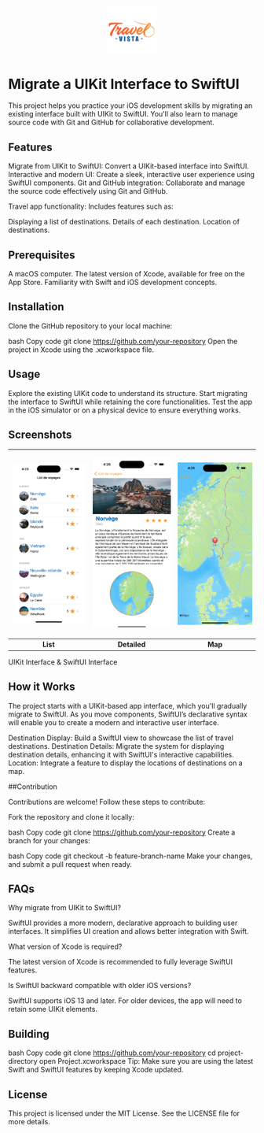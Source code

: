 <p align="center"> <img src="icone.png" img width="100" > </p>

 # Migrate a UIKit Interface to SwiftUI 
 
 <p> This project helps you practice your iOS development skills by migrating an existing interface built with UIKit to SwiftUI. You'll also learn to manage source code with Git and GitHub for collaborative development. </p>
 
## Features

Migrate from UIKit to SwiftUI: Convert a UIKit-based interface into SwiftUI.
Interactive and modern UI: Create a sleek, interactive user experience using SwiftUI components.
Git and GitHub integration: Collaborate and manage the source code effectively using Git and GitHub.

Travel app functionality: Includes features such as:

Displaying a list of destinations.
Details of each destination.
Location of destinations.

## Prerequisites

A macOS computer.
The latest version of Xcode, available for free on the App Store.
Familiarity with Swift and iOS development concepts.

## Installation

Clone the GitHub repository to your local machine:

bash
Copy code
git clone https://github.com/your-repository
Open the project in Xcode using the .xcworkspace file.

## Usage

Explore the existing UIKit code to understand its structure.
Start migrating the interface to SwiftUI while retaining the core functionalities.
Test the app in the iOS simulator or on a physical device to ensure everything works.

## Screenshots

| <p align="center"><img src="Screenshots/List.png" width="200" alt="SwiftUI Interface"></p> | <p align="center"><img src="Screenshots/Detailed.png" width="200" alt="SwiftUI/UIKIT Interface"></p> | <p align="center"><img src="Screenshots/Map.png" width="200" alt="MapKit Interface"></p> |
|:--:|:--:|:--:|
| **List** | **Detailed** | **Map** 

UIKit Interface & SwiftUI Interface

## How it Works

The project starts with a UIKit-based app interface, which you'll gradually migrate to SwiftUI. As you move components, SwiftUI’s declarative syntax will enable you to create a modern and interactive user interface.

Destination Display: Build a SwiftUI view to showcase the list of travel destinations.
Destination Details: Migrate the system for displaying destination details, enhancing it with SwiftUI's interactive capabilities.
Location: Integrate a feature to display the locations of destinations on a map.

##Contribution

Contributions are welcome! Follow these steps to contribute:

Fork the repository and clone it locally:

bash
Copy code
git clone https://github.com/your-repository
Create a branch for your changes:

bash
Copy code
git checkout -b feature-branch-name
Make your changes, and submit a pull request when ready.

## FAQs

Why migrate from UIKit to SwiftUI?

SwiftUI provides a more modern, declarative approach to building user interfaces. It simplifies UI creation and allows better integration with Swift.

What version of Xcode is required?

The latest version of Xcode is recommended to fully leverage SwiftUI features.

Is SwiftUI backward compatible with older iOS versions?

SwiftUI supports iOS 13 and later. For older devices, the app will need to retain some UIKit elements.

## Building

bash
Copy code
git clone https://github.com/your-repository
cd project-directory
open Project.xcworkspace
Tip: Make sure you are using the latest Swift and SwiftUI features by keeping Xcode updated.

## License

This project is licensed under the MIT License. See the LICENSE file for more details.

